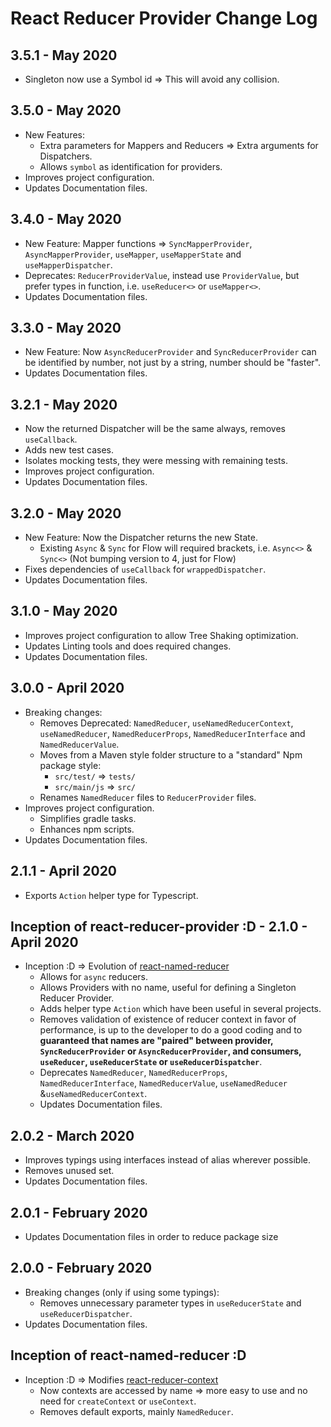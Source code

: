 # React Reducer Provider Change Log

## 3.5.1 - May 2020

* Singleton now use a Symbol id => This will avoid any collision.

## 3.5.0 - May 2020

* New Features:
  * Extra parameters for Mappers and Reducers => Extra arguments for Dispatchers.
  * Allows `symbol` as identification for providers.
* Improves project configuration.
* Updates Documentation files.

## 3.4.0 - May 2020

* New Feature: Mapper functions => `SyncMapperProvider`, `AsyncMapperProvider`, `useMapper`, `useMapperState` and `useMapperDispatcher`.
* Deprecates: `ReducerProviderValue`, instead use `ProviderValue`, but prefer types in function, i.e. `useReducer<>` or `useMapper<>`.
* Updates Documentation files.

## 3.3.0 - May 2020

* New Feature: Now `AsyncReducerProvider` and `SyncReducerProvider` can be identified by number, not just by a string, number should be "faster".
* Updates Documentation files.

## 3.2.1 - May 2020

* Now the returned Dispatcher will be the same always, removes `useCallback`.
* Adds new test cases.
* Isolates mocking tests, they were messing with remaining tests.
* Improves project configuration.
* Updates Documentation files.

## 3.2.0 - May 2020

* New Feature: Now the Dispatcher returns the new State.
  * Existing `Async` & `Sync` for Flow will required brackets, i.e. `Async<>` & `Sync<>` (Not bumping version to 4, just for Flow)
* Fixes dependencies of `useCallback` for `wrappedDispatcher`.
* Updates Documentation files.

## 3.1.0 - May 2020

* Improves project configuration to allow Tree Shaking optimization.
* Updates Linting tools and does required changes.
* Updates Documentation files.

## 3.0.0 - April 2020

* Breaking changes:
  * Removes Deprecated: `NamedReducer`, `useNamedReducerContext`, `useNamedReducer`, `NamedReducerProps`, `NamedReducerInterface` and `NamedReducerValue`.
  * Moves from a Maven style folder structure to a "standard" Npm package style:
    * `src/test/` => `tests/`
    * `src/main/js` => `src/`
  * Renames `NamedReducer` files to `ReducerProvider` files.
* Improves project configuration.
  * Simplifies gradle tasks.
  * Enhances npm scripts.
* Updates Documentation files.

## 2.1.1 - April 2020

* Exports `Action` helper type for Typescript.

## Inception of react-reducer-provider :D - 2.1.0 - April 2020

* Inception :D => Evolution of [react-named-reducer](https://www.npmjs.com/package/react-named-reducer)
  * Allows for `async` reducers.
  * Allows Providers with no name, useful for defining a Singleton Reducer Provider.
  * Adds helper type `Action` which have been useful in several projects.
  * Removes validation of existence of reducer context in favor of performance, is up to the developer to do a good coding and to **guaranteed that names are "paired" between provider, `SyncReducerProvider` or `AsyncReducerProvider`, and consumers, `useReducer`, `useReducerState` or `useReducerDispatcher`**.
  * Deprecates `NamedReducer`, `NamedReducerProps`, `NamedReducerInterface`, `NamedReducerValue`, `useNamedReducer` &`useNamedReducerContext`.
  * Updates Documentation files.

## 2.0.2 - March 2020

* Improves typings using interfaces instead of alias wherever possible.
* Removes unused set.
* Updates Documentation files.

## 2.0.1 - February 2020

* Updates Documentation files in order to reduce package size

## 2.0.0 - February 2020

* Breaking changes (only if using some typings):
  * Removes unnecessary parameter types in `useReducerState` and `useReducerDispatcher`.
* Updates Documentation files.

## Inception of react-named-reducer :D

* Inception :D => Modifies [react-reducer-context](https://www.npmjs.com/package/react-reducer-context)
  * Now contexts are accessed by name => more easy to use and no need for `createContext` or `useContext`.
  * Removes default exports, mainly `NamedReducer`.
